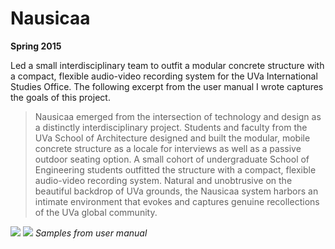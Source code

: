 # Nausicaa

**Spring 2015**

Led a small interdisciplinary team to outfit a modular concrete structure with a compact, flexible audio-video recording system for the UVa International Studies Office.  The following excerpt from the user manual I wrote captures the goals of this project.

>Nausicaa emerged from the intersection of technology and design as a distinctly interdisciplinary project. Students and faculty from the UVa School of Architecture designed and built the modular, mobile concrete structure as a locale for interviews as well as a passive outdoor seating option. A small cohort of undergraduate School of Engineering students outfitted the structure with a compact, flexible audio-video recording system. Natural and unobtrusive on the beautiful backdrop of UVa grounds, the Nausicaa system harbors an intimate environment that evokes and captures genuine recollections of the UVa global community.

![](../master/mounting-guide-camera.png)
![](../master/mounting-guide-structure.png)
*Samples from user manual*
